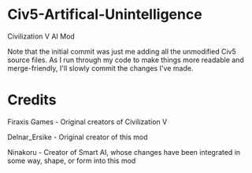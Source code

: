 Civ5-Artifical-Unintelligence
=============================

Civilization V AI Mod

Note that the initial commit was just me adding all the unmodified Civ5 source files.
As I run through my code to make things more readable and merge-friendly, I'll slowly commit the changes I've made.

Credits
=====

Firaxis Games - Original creators of Civilization V

Delnar_Ersike - Original creator of this mod

Ninakoru - Creator of Smart AI, whose changes have been integrated in some way, shape, or form into this mod
